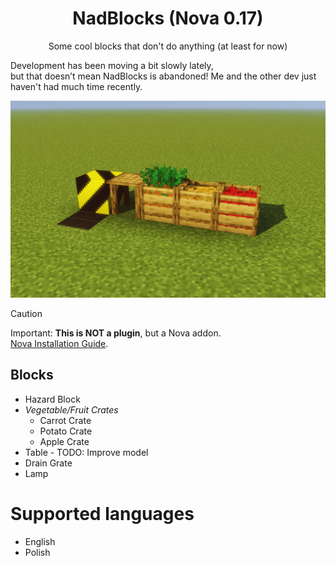 <div align="center">

# NadBlocks (Nova 0.17)

Some cool blocks that don't do anything (at least for now)

</div>

Development has been moving a bit slowly lately,  
but that doesn’t mean NadBlocks is abandoned! Me and the other dev just haven't had much time recently.

![demo](img/demo.png)

> [!CAUTION]
> Important: **This is NOT a plugin**, but a Nova addon.  
> [Nova Installation Guide](https://xenondevs.xyz/docs/nova/admin/setup/).

## Blocks

- Hazard Block
- *Vegetable/Fruit Crates*
    - Carrot Crate
    - Potato Crate
    - Apple Crate
- Table - TODO: Improve model
- Drain Grate
- Lamp

# Supported languages

- English
- Polish
